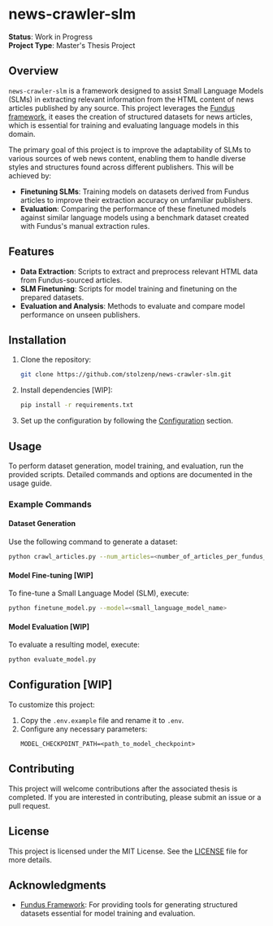 # **news-crawler-slm**

**Status**: Work in Progress  
**Project Type**: Master's Thesis Project

## **Overview**
`news-crawler-slm` is a framework designed to assist Small Language Models (SLMs) in extracting relevant information from the HTML content of news articles published by any source. This project leverages the [Fundus framework](https://github.com/flairNLP/fundus), it eases the creation of structured datasets for news articles, which is essential for training and evaluating language models in this domain.

The primary goal of this project is to improve the adaptability of SLMs to various sources of web news content, enabling them to handle diverse styles and structures found across different publishers. This will be achieved by:
- **Finetuning SLMs**: Training models on datasets derived from Fundus articles to improve their extraction accuracy on unfamiliar publishers.
- **Evaluation**: Comparing the performance of these finetuned models against similar language models using a benchmark dataset created with Fundus's manual extraction rules.

## **Features**
- **Data Extraction**: Scripts to extract and preprocess relevant HTML data from Fundus-sourced articles.
- **SLM Finetuning**: Scripts for model training and finetuning on the prepared datasets.
- **Evaluation and Analysis**: Methods to evaluate and compare model performance on unseen publishers.

## **Installation**
1. Clone the repository:
   ```bash
   git clone https://github.com/stolzenp/news-crawler-slm.git
   ```
2. Install dependencies [WIP]:
   ```bash
   pip install -r requirements.txt
   ```
3. Set up the configuration by following the [Configuration](#configuration) section.

## **Usage**  

To perform dataset generation, model training, and evaluation, run the provided scripts. Detailed commands and options are documented in the usage guide.  

### Example Commands  

#### **Dataset Generation**  
Use the following command to generate a dataset:  
```bash
python crawl_articles.py --num_articles=<number_of_articles_per_fundus_publisher> --path=<saving_path_for_dataset>
```  

#### **Model Fine-tuning [WIP]**  
To fine-tune a Small Language Model (SLM), execute:  
```bash
python finetune_model.py --model=<small_language_model_name>
```

#### **Model Evaluation [WIP]**  
To evaluate a resulting model, execute:  
```bash
python evaluate_model.py
```  

## **Configuration [WIP]**
To customize this project:
1. Copy the `.env.example` file and rename it to `.env`.
2. Configure any necessary parameters:
   ```env
   MODEL_CHECKPOINT_PATH=<path_to_model_checkpoint>
   ```

## **Contributing**
This project will welcome contributions after the associated thesis is completed. If you are interested in contributing, please submit an issue or a pull request.

## **License**
This project is licensed under the MIT License. See the [LICENSE](LICENSE) file for more details.

## **Acknowledgments**
- [Fundus Framework](https://github.com/flairNLP/fundus): For providing tools for generating structured datasets essential for model training and evaluation.


